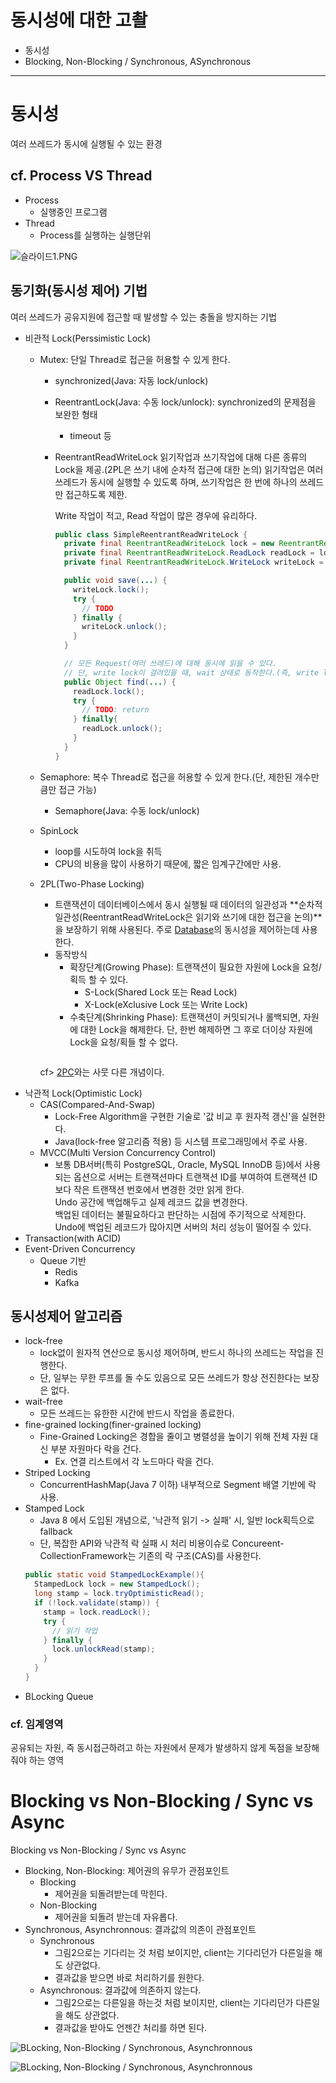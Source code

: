 # 동시성에 대한 고촬
- 동시성
- Blocking, Non-Blocking / Synchronous, ASynchronous

---

# 동시성
여러 쓰레드가 동시에 실행될 수 있는 환경

## cf. Process VS Thread
- Process
  - 실행중인 프로그램
- Thread
  - Process를 실행하는 실행단위

![슬라이드1.PNG](../Resource/Backend%2C%20%EC%BB%B4%ED%93%A8%ED%84%B0%20%EA%B5%AC%EC%A1%B0/%EC%8A%AC%EB%9D%BC%EC%9D%B4%EB%93%9C1.PNG)

## 동기화(동시성 제어) 기법
여러 쓰레드가 공유지원에 접근할 때 발생할 수 있는 충돌을 방지하는 기법

- 비관적 Lock(Perssimistic Lock)
  - Mutex: 단일 Thread로 접근을 허용할 수 있게 한다.
    - synchronized(Java: 자동 lock/unlock)
    - ReentrantLock(Java: 수동 lock/unlock): synchronized의 문제점을 보완한 형태
        - timeout 등
    - ReentrantReadWriteLock
      읽기작업과 쓰기작업에 대해 다른 종류의 Lock을 제공.(2PL은 쓰기 내에 순차적 접근에 대한 논의)
      읽기작업은 여러 쓰레드가 동시에 실행할 수 있도록 하며, 쓰기작업은 한 번에 하나의 쓰레드만 접근하도록 제한.
    
      Write 작업이 적고, Read 작업이 많은 경우에 유리하다.
      ```java
      public class SimpleReentrantReadWriteLock {
        private final ReentrantReadWriteLock lock = new ReentrantReadWriteLock();
        private final ReentrantReadWriteLock.ReadLock readLock = lock.readLock();
        private final ReentrantReadWriteLock.WriteLock writeLock = lock.writeLock();
      
        public void save(...) {
          writeLock.lock();
          try {
            // TODO
          } finally {
            writeLock.unlock();
          }
        }
      
        // 모든 Request(여러 쓰레드)에 대해 동시에 읽을 수 있다.
        // 단, write lock이 걸려있을 때, wait 상태로 동작한다.(즉, write lock에 종속적)
        public Object find(...) {
          readLock.lock();
          try {
            // TODO: return
          } finally{
            readLock.unlock();
          }
        }
      }
      ```
  - Semaphore: 복수 Thread로 접근을 허용할 수 있게 한다.(단, 제한된 개수만큼만 접근 가능)
    - Semaphore(Java: 수동 lock/unlock)
  - SpinLock
    - loop를 시도하여 lock을 취득
    - CPU의 비용을 많이 사용하기 때문에, 짧은 임계구간에만 사용.
  - 2PL(Two-Phase Locking)
    - 트랜잭션이 데이터베이스에서 동시 실행될 때 데이터의 일관성과 **순차적 일관성(ReentrantReadWriteLock은 읽기와 쓰기에 대한 접근을 논의)**을 보장하기 위해 사용된다.
      주로 [Database](../DataStore/Database.md)의 동시성을 제어하는데 사용한다.
    - 동작방식
      - 확장단계(Growing Phase): 트랜잭션이 필요한 자원에 Lock을 요청/획득 할 수 있다.
        - S-Lock(Shared Lock 또는 Read Lock)
        - X-Lock(eXclusive Lock 또는 Write Lock)
      - 수축단계(Shrinking Phase): 트랜잭션이 커밋되거나 롤백되면, 자원에 대한 Lock을 해제한다. 단, 한번 해제하면 그 후로 더이상 자원에 Lock을 요청/획들 할 수 없다.
      ```text
      
      ```
    
    cf> [2PC](%5BTheory%5D%20Transaction.md#2pctwp-phase-commit)와는 사뭇 다른 개념이다.
- 낙관적 Lock(Optimistic Lock)
  - CAS(Compared-And-Swap)
    - Lock-Free Algorithm을 구현한 기술로 '값 비교 후 원자적 갱신'을 실현한다.
    - Java(lock-free 알고리즘 적용) 등 시스템 프로그래밍에서 주로 사용.
  - MVCC(Multi Version Concurrency Control)
    - 보통 DB서버(특히 PostgreSQL, Oracle, MySQL InnoDB 등)에서 사용되는 옵션으로 서버는 트랜잭션마다 트랜잭션 ID를 부여하여 트랜잭션 ID보다 작은 트랜잭션 번호에서 변경한 것만 읽게 한다.  
      Undo 공간에 백업해두고 실제 레코드 값을 변경한다.  
      백업된 데이터는 불필요하다고 판단하는 시점에 주기적으로 삭제한다.  
      Undo에 백업된 레코드가 많아지면 서버의 처리 성능이 떨어질 수 있다.
- Transaction(with ACID)
- Event-Driven Concurrency
  - Queue 기반
    - Redis
    - Kafka

## 동시성제어 알고리즘
- lock-free
  - lock없이 원자적 연산으로 동시성 제어하며, 반드시 하나의 쓰레드는 작업을 진행한다.
  - 단, 일부는 무한 루프를 돌 수도 있음으로 모든 쓰레드가 항상 전진한다는 보장은 없다. 
- wait-free
  - 모든 쓰레드는 유한한 시간에 반드시 작업을 종료한다.
- fine-grained locking(finer-grained locking)
  - Fine-Grained Locking은 경합을 줄이고 병렬성을 높이기 위해 전체 자원 대신 부분 자원마다 락을 건다.
    - Ex. 연결 리스트에서 각 노드마다 락을 건다.
- Striped Locking
  - ConcurrentHashMap(Java 7 이하) 내부적으로 Segment 배열 기반에 락 사용.
- Stamped Lock
  - Java 8 에서 도입된 개념으로, '낙관적 읽기 -> 실패' 시, 일반 lock획득으로 fallback
  - 단, 복잡한 API와 낙관적 락 실패 시 처리 비용이슈로 Concureent-CollectionFramework는 기존의 락 구조(CAS)를 사용한다.
  ```java
  public static void StampedLockExample(){
    StampedLock lock = new StampedLock();
    long stamp = lock.tryOptimisticRead();
    if (!lock.validate(stamp)) {
      stamp = lock.readLock();
      try {
        // 읽기 작업
      } finally {
        lock.unlockRead(stamp);
      }
    }
  }
  ```
- BLocking Queue

### cf. 임계영역
공유되는 자원, 즉 동시접근하려고 하는 자원에서 문제가 발생하지 않게 독점을 보장해줘야 하는 영역

# Blocking vs Non-Blocking / Sync vs Async
Blocking vs Non-Blocking / Sync vs Async
- Blocking, Non-Blocking: 제어권의 유무가 관점포인트
  - Blocking
      - 제어권을 되돌려받는데 막힌다.
  - Non-Blocking
      - 제어권을 되돌려 받는데 자유롭다.
- Synchronous, Asynchronnous: 결과값의 의존이 관점포인트
  - Synchronous
      - 그림2으로는 기다리는 것 처럼 보이지만, client는 기다리던가 다른일을 해도 상관없다.
      - 결과값을 받으면 바로 처리하기를 원한다.
  - Asynchronous: 결과값에 의존하지 않는다.
      - 그림2으로는 다른일을 하는것 처럼 보이지만, client는 기다리던가 다른일을 해도 상관없다.
      - 결과값을 받아도 언젠간 처리를 하면 된다.
  
![BLocking, Non-Blocking / Synchronous, Asynchronnous](../Resource/Backend%2C%20%EB%8F%99%EC%8B%9C%EC%84%B1/%EC%8A%AC%EB%9D%BC%EC%9D%B4%EB%93%9C1.PNG)

![BLocking, Non-Blocking / Synchronous, Asynchronnous](../Resource/Backend%2C%20%EB%8F%99%EC%8B%9C%EC%84%B1/%EC%8A%AC%EB%9D%BC%EC%9D%B4%EB%93%9C2.PNG)